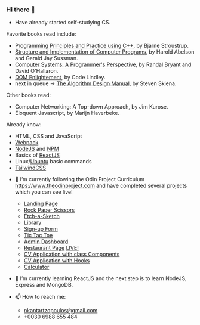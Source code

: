### Hi there 👋

- Have already started self-studying CS.

Favorite books read include:

- [Programming Principles and Practice using C++](https://github.com/NikolaosKantartzopoulos/Programming-Principles-and-Practice-Using-Cpp), by Bjarne Stroustrup.
- [Structure and Implementation of Computer Programs](https://github.com/NikolaosKantartzopoulos/Structure-and-Interpretation-of-Computer-Programs), by Harold Abelson and Gerald Jay Sussman.
- [Computer Systems: A Programmer's Perspective](https://www.amazon.com/Computer-Systems-Programmers-Perspective-3rd/dp/013409266X), by Randal Bryant and David O'Hallaron.
- [DOM Enlightement](http://domenlightenment.com/), by Code Lindley.
- next in queue -> [The Algorithm Design Manual](https://www.algorist.com/), by Steven Skiena.

Other books read:

- Computer Networking: A Top-down Approach, by Jim Kurose.
- Eloquent Javascript, by Marijn Haverbeke.

Already know:

- HTML, CSS and JavaScript
- [Webpack](https://webpack.js.org/)
- [NodeJS](https://nodejs.org/en/) and [NPM](https://www.npmjs.com/)
- Basics of [ReactJS]()
- Linux/[Ubuntu](https://ubuntu.com/) basic commands
- [TailwindCSS](https://tailwindcss.com/)

* 🔭 I’m currently following the Odin Project Curriculum
  https://www.theodinproject.com
  and have completed several projects which you can see live!

  - [Landing Page](https://github.com/NikolaosKantartzopoulos/landingPage)
  - [Rock Paper Scissors](https://github.com/NikolaosKantartzopoulos/rockPapperScissors)
  - [Etch-a-Sketch](https://github.com/NikolaosKantartzopoulos/Etch-A-Sketch)
  - [Library](https://github.com/NikolaosKantartzopoulos/library)
  - [Sign-up Form](https://github.com/NikolaosKantartzopoulos/signUpForm)
  - [Tic Tac Toe](https://github.com/NikolaosKantartzopoulos/ticTacToe)
  - [Admin Dashboard](https://github.com/NikolaosKantartzopoulos/adminDashboard)
  - [Restaurant Page](https://github.com/NikolaosKantartzopoulos/restaurantPage)
      [LIVE!](https://nikolaoskantartzopoulos.github.io/restaurantPage)
  - [CV Application with class Components](https://github.com/NikolaosKantartzopoulos/simpleCVReactClassComponents)
  - [CV Application with Hooks](https://github.com/NikolaosKantartzopoulos/cvWithHooksAndUseState)
  - [Calculator](https://github.com/NikolaosKantartzopoulos/calculator)

* 🌱 I’m currently learning ReactJS and the next step is to learn NodeJS, Express and MongoDB.

* 📫 How to reach me:
  - nkantartzopoulos@gmail.com
  - +0030 6988 655 484

